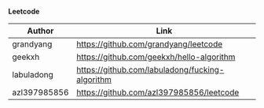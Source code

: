 **Leetcode**

| Author      | Link |
| ----------- | ----------- |
| grandyang      | https://github.com/grandyang/leetcode       |
| geekxh   | https://github.com/geekxh/hello-algorithm |
| labuladong   | https://github.com/labuladong/fucking-algorithm |
| azl397985856   | https://github.com/azl397985856/leetcode |
